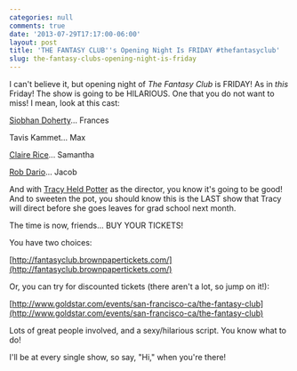 ```yaml
---
categories: null
comments: true
date: '2013-07-29T17:17:00-06:00'
layout: post
title: 'THE FANTASY CLUB''s Opening Night Is FRIDAY #thefantasyclub'
slug: the-fantasy-clubs-opening-night-is-friday
---
```


I can't believe it, but opening night of *The Fantasy Club* is FRIDAY! As in *this* Friday! The show is going to be HILARIOUS. One that you do not want to miss! I mean, look at this cast:

[Siobhan Doherty](http://www.siobhanmariedoherty.com/)... Frances

Tavis Kammet... Max

[Claire Rice](http://claireannrice.blogspot.com/)... Samantha

[Rob Dario](https://sites.google.com/site/thenewrobdariotimes/)... Jacob

And with [Tracy Held Potter](https://www.facebook.com/TracyHeldPotter?fref=ts) as the director, you know it's going to be good! And to sweeten the pot, you should know this is the LAST show that Tracy will direct before she goes leaves for grad school next month.

The time is now, friends... BUY YOUR TICKETS!

You have two choices:

[http://fantasyclub.brownpapertickets.com/](http://fantasyclub.brownpapertickets.com/)

Or, you can try for discounted tickets (there aren't a lot, so jump on it!):

[http://www.goldstar.com/events/san-francisco-ca/the-fantasy-club](http://www.goldstar.com/events/san-francisco-ca/the-fantasy-club)

Lots of great people involved, and a sexy/hilarious script. You know what to do!

I'll be at every single show, so say, "Hi," when you're there!